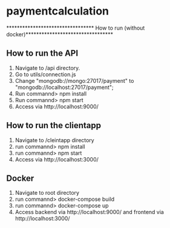 # paymentcalculation
********************************* How to run (without docker)********************************* 
## How to run the API

1. Navigate to /api directory.
2. Go to utils/connection.js
3. Change "mongodb://mongo:27017/payment" to "mongodb://localhost:27017/payment";
4. Run commannd> npm install
5. Run commannd> npm start
6. Access via http://localhost:9000/

## How to run the clientapp

1. Navigate to /cleintapp directory
2. run commannd> npm install
3. run commannd> npm start
4. Access via http://localhost:3000/


## Docker
1. Navigate to root directory
2. run commannd> docker-compose build
3. run commannd> docker-compose up
4. Access backend via http://localhost:9000/ and frontend via http://localhost:3000/


